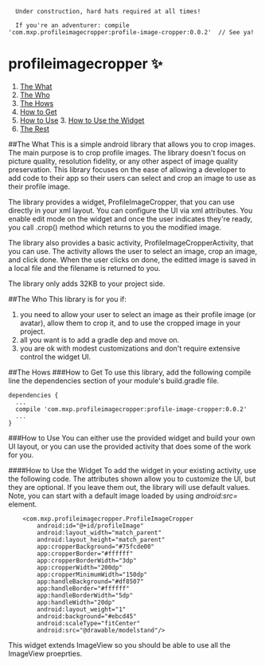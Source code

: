 ```
  Under construction, hard hats required at all times!
  
  If you're an adventurer: compile 'com.mxp.profileimagecropper:profile-image-cropper:0.0.2'  // See ya!
```
# profileimagecropper :sparkles:

1. [The What](#the-what)
2. [The Who](#the-who)
3. [The Hows](#the-hows)
  1. [How to Get](#how-to-get)
  2. [How to Use](#how-to-use)
    3. [How to Use the Widget](#how-to-use-the-widget)
4. [The Rest](#the-rest)

##The What
This is a simple android library that allows you to crop images. The main purpose is to crop profile images. The library doesn't focus on picture quality, resolution fidelity, or any other aspect of image quality preservation. This library focuses on the ease of allowing a developer to add code to their app so their users can select and crop an image to use as their profile image.

The library provides a widget, ProfileImageCropper, that you can use directly in your xml layout. You can configure the UI via xml attributes. You enable edit mode on the widget and once the user indicates they're ready, you call .crop() method which returns to you the modified image.

The library also provides a basic activity, ProfileImageCropperActivity, that you can use. The activity allows the user to select an image, crop an image, and click done. When the user clicks on done, the editted image is saved in a local file and the filename is returned to you.

The library only adds 32KB to your project side.

##The Who
This library is for you if:
  1. you need to allow your user to select an image as their profile image (or avatar), allow them to crop it, and to use the cropped image in your project.
  2. all you want is to add a gradle dep and move on.
  3. you are ok with modest customizations and don't require extensive control the widget UI.

##The Hows
###How to Get
To use this library, add the following compile line the dependencies section of your module's build.gradle file.

```
dependencies {
  ...
  compile 'com.mxp.profileimagecropper:profile-image-cropper:0.0.2'
  ...
}
```
###How to Use
You can either use the provided widget and build your own UI layout, or you can use the provided activity that does some of the work for you.

####How to Use the Widget
To add the widget in your existing activity, use the following code. The attributes shown allow you to customize the UI, but they are optional. If you leave them out, the library will use default values. Note, you can start with a default image loaded by using _android:src=_ element.

```
    <com.mxp.profileimagecropper.ProfileImageCropper
        android:id="@+id/profileImage"
        android:layout_width="match_parent"
        android:layout_height="match_parent"
        app:cropperBackground="#75fcde00"
        app:cropperBorder="#ffffff"
        app:cropperBorderWidth="3dp"
        app:cropperWidth="200dp"
        app:cropperMinimumWidth="150dp"
        app:handleBackground="#df8507"
        app:handleBorder="#ffffff"
        app:handleBorderWidth="5dp"
        app:handleWidth="20dp"
        android:layout_weight="1"
        android:background="#ebcd45"
        android:scaleType="fitCenter"
        android:src="@drawable/modelstand"/>
```

This widget extends ImageView so you should be able to use all the ImageView proeprties.


